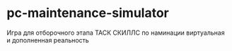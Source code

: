 # pc-maintenance-simulator
 
Игра для отборочного этапа ТАСК СКИЛЛС по наминации виртуальная и дополненная реальность
